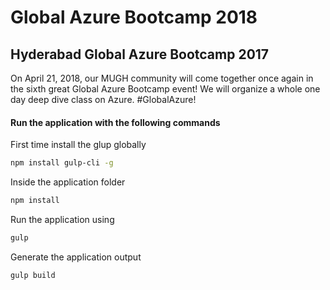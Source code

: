# Global Azure Bootcamp 2018

## Hyderabad Global Azure Bootcamp 2017
On April 21, 2018, our MUGH community will come together once again in the sixth great Global Azure Bootcamp event! We will organize a whole one day deep dive class on Azure. #GlobalAzure!


#### Run the application with the following commands
First time install the glup globally

```bash
npm install gulp-cli -g
```

Inside the application folder
```bash
npm install
```

Run the application using
```bash
gulp
```

Generate the application output
```bash
gulp build
```   
